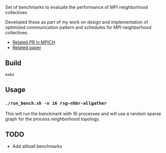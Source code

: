 Set of benchmarks to evaluate the performance of MPI neighborhood collectives

Developed these as part of my work on design and implementation of optimized
communication pattern and schedules for MPI neighborhood collectives.

- [Related PR in MPICH](https://github.com/pmodels/mpich/pull/3892)
- [Related paper](https://www.mcs.anl.gov/~balaji/pubs/2017/hipc/hipc17.nhbrcoll.pdf)

## Build

```
make
```

## Usage

### `./run_bench.sh -n 16 rsg-nhbr-allgather`
This will run the benckmark with 16 processes and will use a
random sparse graph for the process neighborhood topology.

## TODO

- Add alltoall benchmarks
